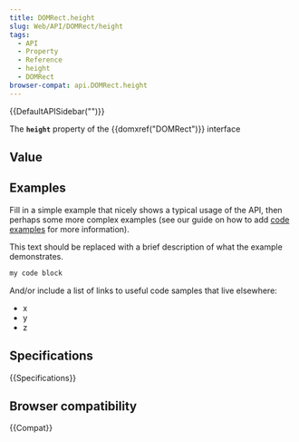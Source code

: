 ```yaml
---
title: DOMRect.height
slug: Web/API/DOMRect/height
tags:
  - API
  - Property
  - Reference
  - height
  - DOMRect
browser-compat: api.DOMRect.height
---
```

{{DefaultAPISidebar("")}}

The **`height`** property of the {{domxref("DOMRect")}} interface 

## Value



## Examples

Fill in a simple example that nicely shows a typical usage of the API, then perhaps some more complex examples (see our guide on how to add [code examples](/en-US/docs/MDN/Contribute/Structures/Code_examples) for more information).

This text should be replaced with a brief description of what the example demonstrates.

```js
my code block
```

And/or include a list of links to useful code samples that live elsewhere:

*   x
*   y
*   z

## Specifications

{{Specifications}}

## Browser compatibility

{{Compat}}


